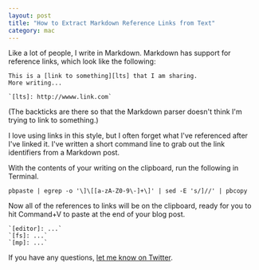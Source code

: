 ```yaml
---
layout: post
title: "How to Extract Markdown Reference Links from Text"
category: mac
---
```


Like a lot of people, I write in Markdown. Markdown has support for reference links, which look like the following:

```
This is a [link to something][lts] that I am sharing.
More writing...

`[lts]: http://wwww.link.com`
```

(The backticks are there so that the Markdown parser doesn't think I'm trying to link to something.)

I love using links in this style, but I often forget what I've referenced after I've linked it. I've written a short command line to grab out the link identifiers from a Markdown post.

With the contents of your writing on the clipboard, run the following in Terminal.

```
pbpaste | egrep -o '\]\[[a-zA-Z0-9\-]+\]' | sed -E 's/]//' | pbcopy
```

Now all of the references to links will be on the clipboard, ready for you to hit Command+V to paste at the end of your blog post.

```
`[editor]: ...`
`[fs]: ...`
`[mp]: ...`
```

If you have any questions, [let me know on Twitter](http://twitter.com/_matthewpalmer).